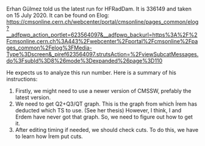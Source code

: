 Erhan Gülmez told us the latest run for HFRadDam. It is 336149 and taken on 15 July 2020. It can be found on Elog: https://cmsonline.cern.ch/webcenter/portal/cmsonline/pages_common/elog?__adfpwp_action_portlet=623564097&__adfpwp_backurl=https%3A%2F%2Fcmsonline.cern.ch%3A443%2Fwebcenter%2Fportal%2Fcmsonline%2Fpages_common%2Felog%3FMedia-Type%3Dscreen&_piref623564097.strutsAction=%2FviewSubcatMessages.do%3FsubId%3D8%26mode%3Dexpanded%26page%3D110

He expects us to analyze this run number. Here is a summary of his instructions:
1) Firstly, we might need to use a newer version of CMSSW, prefably the latest version.
2) We need to get Q2+Q3/QT graph. This is the graph from which İrem has deducted which TS to use. (See her thesis) However, I think, I and Erdem have never got that graph. So, we need to figure out how to get it.
3) After editing timing if needed, we should check cuts. To do this, we have to learn how İrem put cuts.
